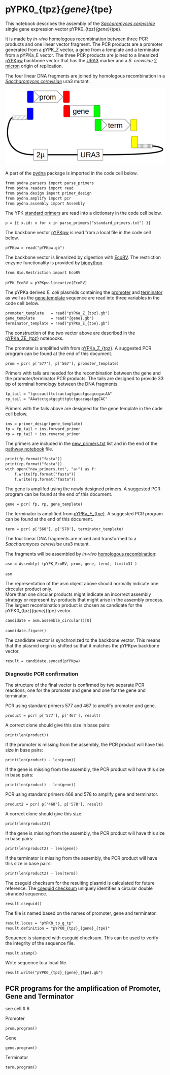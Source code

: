 # pYPK0_{tpz}_{gene}_{tpe}

This notebook describes the assembly of the [_Saccaromyces cerevisiae_](www.yeastgenome.org)
single gene expression vector pYPK0_{tpz}_{gene}_{tpe}.

It is made by _in-vivo_ homologous recombination between three PCR products and one linear vector fragment.
The PCR products are a promoter generated from a pYPK_Z vector, a gene from a template and 
a terminator from a pYPKa_E vector. The three PCR products are joined to
a linearized [pYPKpw](https://github.com/BjornFJohansson/ypk-xylose-pathways/blob/master/pYPKpw.gb) 
backbone vector that has the [URA3](http://www.yeastgenome.org/locus/S000000747/overview) 
marker and a _S. crevisiae_ [2 micron](http://blog.addgene.org/plasmids-101-yeast-vectors) origin of replication. 

The four linear DNA fragments are joined by homologous recombination in a 
[_Saccharomyces cerevisiae_](http://wiki.yeastgenome.org/index.php/Commonly_used_strains) ura3 mutant.

![pYPK0_promoter_gene_terminator](tp_g_tp.png "pYPK0_promoter_gene_terminator")

A part of the [pydna](https://pypi.python.org/pypi/pydna/) package is imported in the code cell below. 

    from pydna.parsers import parse_primers
    from pydna.readers import read
    from pydna.design import primer_design
    from pydna.amplify import pcr
    from pydna.assembly import Assembly

The YPK [standard primers](standard_primers.txt) are read into a dictionary in the code cell below.

	p = {{ x.id: x for x in parse_primers("standard_primers.txt") }}

The backbone vector [pYPKpw](pYPKpw.gb) is read from a local file in the code cell below.

	pYPKpw = read("pYPKpw.gb")

The backbone vector is linearized by digestion with [EcoRV](http://rebase.neb.com/rebase/enz/EcoRV.html).
The restriction enzyme functionality is provided by [biopython](http://biopython.org).

	from Bio.Restriction import EcoRV

	pYPK_EcoRV = pYPKpw.linearize(EcoRV)

The pYPKa derived _E. coli_ plasmids containing the [promoter](pYPKa_Z_{tpz}.gb) and [terminator](pYPKa_E_{tpe}.gb) 
as well as the [gene template]({gene}.gb) sequence are read into three variables in the code cell below.

	promoter_template   = read("pYPKa_Z_{tpz}.gb")
	gene_template       = read("{gene}.gb")
	terminator_template = read("pYPKa_E_{tpe}.gb")

The construction of the two vector above are described in the [pYPKa_ZE_{tpz}](pYPKa_ZE_{tpz}.ipynb) notebooks.

The promoter is amplified with from [pYPKa_Z_{tpz}](pYPKa_Z_{tpz}.gb). A suggested PCR program can be found at the end of this document.

	prom = pcr( p['577'], p['567'], promoter_template)

Primers with tails are needed for the recombination between the gene and the promoter/terminator PCR products.
The tails are designed to provide 33 bp of terminal homology between the DNA fragments.
               
	fp_tail = "tgcccactttctcactagtgacctgcagccgacAA"
	rp_tail = "AAatcctgatgcgtttgtctgcacagatggCAC"

Primers with the tails above are designed for the gene template in the code cell below.

    ins = primer_design(gene_template)
    fp = fp_tail + ins.forward_primer
    rp = rp_tail + ins.reverse_primer

The primers are included in the [new_primers.txt](new_primers.txt) list and in the end of the [pathway notebook](pw.ipynb) file.

    print(fp.format("fasta"))
    print(rp.format("fasta"))
    with open("new_primers.txt", "a+") as f:
        f.write(fp.format("fasta"))
        f.write(rp.format("fasta"))

The gene is amplifed using the newly designed primers. A suggested PCR program can be found at the end of this document.

	gene = pcr( fp, rp, gene_template)

The terminator is amplified from [pYPKa_E_{tpe}](pYPKa_E_{tpe}.gb). A suggested PCR program can be found at the end of this document.

	term = pcr( p['568'], p['578'], terminator_template)

The four linear DNA fragments are mixed and transformed
to a _Saccharomyces cerevisiae_ ura3 mutant.

The fragments will be assembled by _in-vivo_ [homologous recombination](http://www.ncbi.nlm.nih.gov/pubmed/2828185):

	asm = Assembly( (pYPK_EcoRV, prom, gene, term), limit=31 )

	asm

The representation of the asm object above should normally indicate one circcular product only.  
More than one circular products might indicate an incorrect assembly strategy or represent
by-products that might arise in the assembly process.  
The largest recombination product is chosen as candidate for the pYPK0_{tpz}_{gene}_{tpe} vector.

	candidate = asm.assemble_circular()[0]

	candidate.figure()

The candidate vector is synchronized to the backbone vector. This means that
the plasmid origin is shifted so that it matches the pYPKpw backbone vector.

	result = candidate.synced(pYPKpw)

### Diagnostic PCR confirmation

The structure of the final vector is confirmed by two
separate PCR reactions, one for the promoter and gene and
one for the gene and terminator.

PCR using standard primers 577 and 467 to amplify promoter and gene.

	product = pcr( p['577'], p['467'], result)

A correct clone should give this size in base pairs:

	print(len(product))

If the promoter is missing from the assembly, the PCR product will have this size in base pairs:

	print(len(product) - len(prom))

If the gene is missing from the assembly, the PCR product will have this size in base pairs:

	print(len(product) - len(gene))

PCR using standard primers 468 and 578 to amplify gene and terminator.

	product2 = pcr( p['468'], p['578'], result)

A correct clone should give this size:

	print(len(product2))

If the gene is missing from the assembly, the PCR product will have this size in base pairs:

	print(len(product2) - len(gene))

If the terminator is missing from the assembly, the PCR product will have this size in base pairs:

	print(len(product2) - len(term))

The cseguid checksum for the resulting plasmid is calculated for future reference.
The [cseguid checksum](http://pydna.readthedocs.org/en/latest/pydna.html#pydna.utils.cseguid) 
uniquely identifies a circular double stranded sequence.

	result.cseguid()

The file is named based on the names of promoter, gene and terminator.

	result.locus = "pYPK0_tp_g_tp"
	result.definition = "pYPK0_{tpz}_{gene}_{tpe}"

Sequence is stamped with cseguid checksum. This can be used to verify the 
integrity of the sequence file.

	result.stamp()

Write sequence to a local file.

	result.write("pYPK0_{tpz}_{gene}_{tpe}.gb")

## PCR programs for the amplification of Promoter, Gene and Terminator

see cell # 6

Promoter

	prom.program()

Gene

	gene.program()

Terminator

	term.program()
